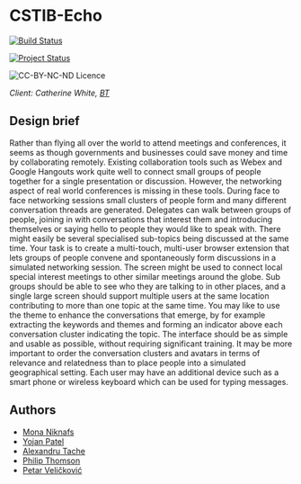 CSTIB-Echo
==========
[![Build Status](https://magnum.travis-ci.com/PetarV-/CSTIB-Echo.png?token=f8DsUwQyGsdjFwJspyzQ&branch=master)](https://magnum.travis-ci.com/PetarV-/CSTIB-Echo)

[![Project Status](http://stillmaintained.com/PetarV-/CSTIB-Echo.png)](http://stillmaintained.com/PetarV-/CSTIB-Echo)

![CC-BY-NC-ND Licence](http://i.creativecommons.org/l/by-nc-nd/3.0/88x31.png)

*Client: Catherine White, [BT](http://www.bt.com)*

Design brief
----------------

Rather than flying all over the world to attend meetings and conferences, it seems as though governments and businesses could save money and time by collaborating remotely. Existing collaboration tools such as Webex and Google Hangouts work quite well to connect small groups of people together for a single presentation or discussion. However, the networking aspect of real world conferences is missing in these tools. During face to face networking sessions small clusters of people form and many different conversation threads are generated. Delegates can walk between groups of people, joining in with conversations that interest them and introducing themselves or saying hello to people they would like to speak with. There might easily be several specialised sub-topics being discussed at the same time. Your task is to create a multi-touch, multi-user browser extension that lets groups of people convene and spontaneously form discussions in a simulated networking session. The screen might be used to connect local special interest meetings to other similar meetings around the globe. Sub groups should be able to see who they are talking to in other places, and a single large screen should support multiple users at the same location contributing to more than one topic at the same time. You may like to use the theme to enhance the conversations that emerge, by for example extracting the keywords and themes and forming an indicator above each conversation cluster indicating the topic. The interface should be as simple and usable as possible, without requiring significant training. It may be more important to order the conversation clusters and avatars in terms of relevance and relatedness than to place people into a simulated geographical setting. Each user may have an additional device such as a smart phone or wireless keyboard which can be used for typing messages.

Authors
----------------

* [Mona Niknafs](https://github.com/monaniknafs)
* [Yojan Patel](https://github.com/yojanpatel)
* [Alexandru Tache](https://github.com/hadesgames)
* [Philip Thomson](https://github.com/cat12184)
* [Petar Veličković](https://github.com/PetarV-)
